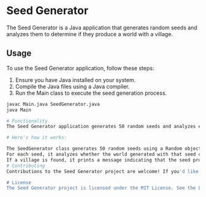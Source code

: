 # Seed Generator

The Seed Generator is a Java application that generates random seeds and analyzes them to determine if they produce a world with a village.

## Usage

To use the Seed Generator application, follow these steps:

1. Ensure you have Java installed on your system.
2. Compile the Java files using a Java compiler.
3. Run the Main class to execute the seed generation process.

```bash
javac Main.java SeedGenerator.java
java Main

# Functionality
The Seed Generator application generates 50 random seeds and analyzes each one to determine if it produces a world with a village. Its also to be ran via the console.

# Here's how it works:

The SeedGenerator class generates 50 random seeds using a Random object.
For each seed, it analyzes whether the world generated with that seed contains a village within a radius of 1000 blocks from the spawn point.
If a village is found, it prints a message indicating that the seed produces a world with a village. Otherwise, it prints a message indicating that the seed does not produce a world with a village.
# Contributing
Contributions to the Seed Generator project are welcome! If you'd like to contribute, please fork the repository and submit a pull request with your changes.

# License
The Seed Generator project is licensed under the MIT License. See the LICENSE file for details.